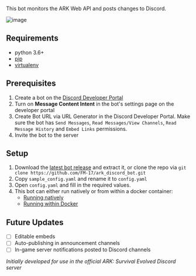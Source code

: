This bot monitors the ARK Web API and posts changes to Discord.

![image](https://user-images.githubusercontent.com/82160306/143663008-ae44ae7a-4499-4abe-9568-89109f390128.png)

## Requirements
- python 3.6+ 
- [pip](https://pip.pypa.io/en/latest/installation/)
- [virtualenv](https://virtualenv.pypa.io/en/latest/)

## Prerequisites
1. Create a bot on the [Discord Developer Portal](https://discordapp.com/developers/)
2. Turn on **Message Content Intent** in the bot's settings page on the developer portal
3. Create Bot URL via URL Generator in the Discord Developer Portal. Make sure the bot has `Send Messages`, `Read Messages/View Channels`, `Read Message History` and `Embed Links` permissions.
4. Invite the bot to the server

## Setup 

1. Download the [latest bot release](https://github.com/FM-17/ark_discord_bot/releases/latest) and extract it, or clone the repo via `git clone https://github.com/FM-17/ark_discord_bot.git` 
2. Copy `sample_config.yaml` and rename it to `config.yaml`
3. Open `config.yaml` and fill in the required values.
4. This bot can either run natively or from within a docker container:
    - [Running natively](docs/setup/native.md)
    - [Running within Docker](docs/setup/docker.md)
    
## Future Updates
- [ ] Editable embeds
- [ ] Auto-publishing in announcement channels
- [ ] In-game server notifications posted to Discord channels

*Initially developed for use in the official ARK: Survival Evolved Discord server*
